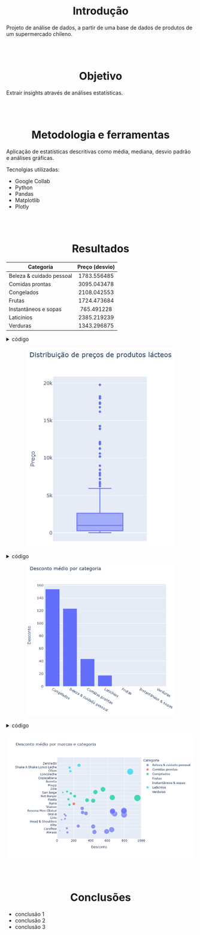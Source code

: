 <br><br><h1 align="center">Introdução</h1>

Projeto de análise de dados, a partir de uma base de dados de produtos de um supermercado chileno.

<br><br><h1 align="center">Objetivo</h1>

Extrair insights através de análises estatísticas.

<br><br><h1 align="center">Metodologia e ferramentas</h1>

Aplicação de estatísticas descritivas como média, mediana, desvio padrão e análises gráficas.

Tecnolgias utilizadas:

- Google Collab
- Python
- Pandas
- Matplotlib
- Plotly

<br><br><h1 align="center">Resultados</h1>

<div align="center">
  
| Categoria                   | Preço (desvio) |
|-----------------------------|:--------------:|
| Beleza & cuidado pessoal    | 1783.556485    |
| Comidas prontas             | 3095.043478    |
| Congelados                  | 2108.042553    |
| Frutas                      | 1724.473684    |
| Instantâneos e sopas        | 765.491228     |
| Laticínios                  | 2385.219239    |
| Verduras                    | 1343.296875    |

</div>
<details>
  <summary>código</summary>
  
```
df_lacteos = df.loc[df['Categoria'] == 'Laticínios']

fig = px.box(df_lacteos, y='Preco_Normal', width=400, height=600, title='Distribuição de preços de produtos lácteos', labels={'Preco_Normal': 'Preço'})
fig.show()
```
</details>
<p align="center"><img src="https://github.com/lucasdpontes/ebac-m13/blob/main/caixa.PNG?raw=true" width=400</p>


<details>
  <summary>código</summary>
  
```
df_media_desconto = df.groupby('Categoria')['Desconto'].mean().sort_values(ascending=False)

fig = px.bar(df_media_desconto, y='Desconto', width=600, height=600, title='Desconto médio por categoria', labels={'Categoria': ''})
fig.show()
```
</details>
<p align="center"><img src="https://github.com/lucasdpontes/ebac-m13/blob/main/barras.PNG?raw=true" width=400></p>


<details>
  <summary>código</summary>
  
```
df_cat_marca = df.groupby(['Categoria','Marca'])['Desconto'].mean().reset_index()

fig = px.scatter(df_cat_marca, 
                 x='Desconto', 
                 y='Marca', 
                 size='Desconto', 
                 color='Categoria',
                 title='Desconto médio por marcas e categoria',
                 range_x=[0, 1000],
                 width=800,
                 labels={'Marca': ''})
fig.show()
```
</details>
<p align="center"><img src="https://github.com/lucasdpontes/ebac-m13/blob/main/scatter.png?raw=true" width=600</p>
  
<br><br><h1 align="center">Conclusões</h1>

- conclusão 1
- conclusão 2
- conclusão 3
